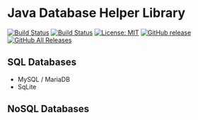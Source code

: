 Java Database Helper Library
=================

[![Build Status](https://img.shields.io/travis/com/ursinn/Java-DatabaseLib?logo=travis)](https://travis-ci.com/ursinn/Java-DatabaseLib)
[![Build Status](https://img.shields.io/jenkins/build?jobUrl=https%3A%2F%2Fci.filli-it.ch%2Fjob%2Fursinn%2Fjob%2FJava-DatabaseLib%2Fjob%2Fmaster%2F&logo=jenkins)](https://ci.filli-it.ch/job/ursinn/job/Java-DatabaseLib/job/master/)
[![License: MIT](https://img.shields.io/badge/License-MIT-green.svg)](https://opensource.org/licenses/MIT)
[![GitHub release](https://img.shields.io/github/release/ursinn/Java-DatabaseLib.svg?logo=github)](https://github.com/ursinn/Java-DatabaseLib/releases/latest)
[![GitHub All Releases](https://img.shields.io/github/downloads/ursinn/Java-DatabaseLib/total.svg?logo=github)](https://github.com/ursinn/Java-DatabaseLib/releases)

## **SQL Databases**
- MySQL / MariaDB
- SqLite

## **NoSQL Databases**
